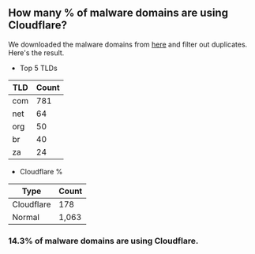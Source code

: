 ## How many % of malware domains are using Cloudflare?


We downloaded the malware domains from [here](https://urlhaus.abuse.ch) and filter out duplicates.
Here's the result.


[//]: # (start replacement)


- Top 5 TLDs

| TLD | Count |
| --- | --- |
| com | 781 |
| net | 64 |
| org | 50 |
| br | 40 |
| za | 24 |


- Cloudflare %

| Type | Count |
| --- | --- |
| Cloudflare | 178 |
| Normal | 1,063 |


### 14.3% of malware domains are using Cloudflare.